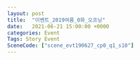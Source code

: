 ```yaml
---
layout: post
title:  "이벤트_2019여름_0화_오프닝"
date:   2021-06-21 15:00:00 +0000
categories: Event
Tags: Story Event
SceneCode: ["scene_evt190627_cp0_q1_s10"]
---
```

